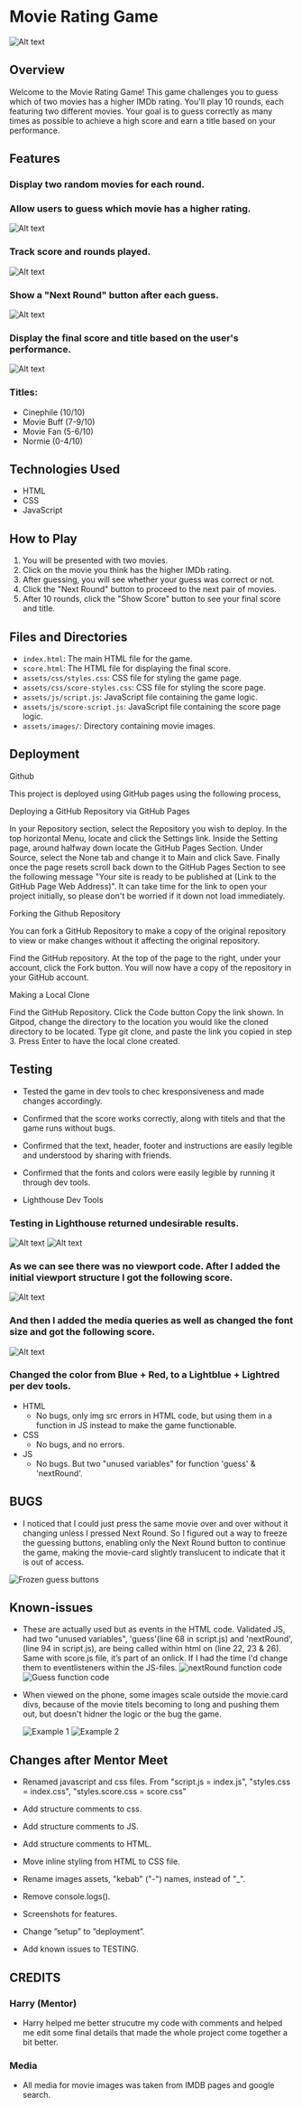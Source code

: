 # Movie Rating Game

![Alt text](assets/readme.images/responsiveness.png)

## Overview

Welcome to the Movie Rating Game! This game challenges you to guess which of two movies has a higher IMDb rating. You'll play 10 rounds, each featuring two different movies. Your goal is to guess correctly as many times as possible to achieve a high score and earn a title based on your performance.

## Features

### Display two random movies for each round.
### Allow users to guess which movie has a higher rating.
![Alt text](assets/readme.images/display-movies.png)

### Track score and rounds played.
![Alt text](assets/readme.images/round-counter.png)

### Show a "Next Round" button after each guess.
![Alt text](assets/readme.images/next-round.png)

### Display the final score and title based on the user's performance.
![Alt text](assets/readme.images/score-and-titel.png)

### Titles: 
  - Cinephile (10/10)
  - Movie Buff (7-9/10)
  - Movie Fan (5-6/10)
  - Normie (0-4/10)


## Technologies Used

- HTML
- CSS
- JavaScript

## How to Play

1. You will be presented with two movies.
2. Click on the movie you think has the higher IMDb rating.
3. After guessing, you will see whether your guess was correct or not.
4. Click the "Next Round" button to proceed to the next pair of movies.
5. After 10 rounds, click the "Show Score" button to see your final score and title.

## Files and Directories

- `index.html`: The main HTML file for the game.
- `score.html`: The HTML file for displaying the final score.
- `assets/css/styles.css`: CSS file for styling the game page.
- `assets/css/score-styles.css`: CSS file for styling the score page.
- `assets/js/script.js`: JavaScript file containing the game logic.
- `assets/js/score-script.js`: JavaScript file containing the score page logic.
- `assets/images/`: Directory containing movie images.

## Deployment
Github

This project is deployed using GitHub pages using the following process,

Deploying a GitHub Repository via GitHub Pages

In your Repository section, select the Repository you wish to deploy.
In the top horizontal Menu, locate and click the Settings link.
Inside the Setting page, around halfway down locate the GitHub Pages Section.
Under Source, select the None tab and change it to Main and click Save.
Finally once the page resets scroll back down to the GitHub Pages Section to see the following message "Your site is ready to be published at (Link to the GitHub Page Web Address)". It can take time for the link to open your project initially, so please don't be worried if it down not load immediately.

Forking the Github Repository

You can fork a GitHub Repository to make a copy of the original repository to view or make changes without it affecting the original repository.

Find the GitHub repository.
At the top of the page to the right, under your account, click the Fork button.
You will now have a copy of the repository in your GitHub account.

Making a Local Clone

Find the GitHub Repository.
Click the Code button
Copy the link shown.
In Gitpod, change the directory to the location you would like the cloned directory to be located.
Type git clone, and paste the link you copied in step 3.
Press Enter to have the local clone created.

## Testing

- Tested the game in dev tools to chec kresponsiveness and made changes accordingly.
- Confirmed that the score works correctly, along with titels and that the game runs without bugs.
- Confirmed that the text, header, footer and instructions are easily legible and understood by sharing with friends.
- Confirmed that the fonts and colors were easily legible by running it through dev tools.

- Lighthouse Dev Tools

### Testing in Lighthouse returned undesirable results.

![Alt text](assets/readme.images/first-score.png)
![Alt text](assets/readme.images/viewport-fail.png)

### As we can see there was no viewport code. After I added the initial viewport structure I got the following score.

![Alt text](assets//readme.images/second-score.png)

### And then I added the media queries as well as changed the font size and got the following score.

![Alt text](assets/readme.images/third-score.png)

### Changed the color from Blue + Red, to a Lightblue + Lightred per dev tools.

- HTML 
   - No bugs, only img src errors in HTML code, but using them in a function in JS instead to make the game functionable.
- CSS
   - No bugs, and no errors.
- JS
   - No bugs. But two "unused variables" for function 'guess' & 'nextRound'. 

## BUGS

- I noticed that I could just press the same movie over and over without it changing unless I pressed Next Round. So I figured out a way to freeze the guessing buttons, enabling only the Next Round button to continue the game, making the movie-card slightly translucent to indicate that it is out of access.

![Frozen guess buttons](assets/readme.images/frozen-guess.png)


## Known-issues

- These are actually used but as events in the HTML code. Validated JS, had two "unused variables", 'guess'(line 68 in script.js) and 'nextRound', (line 94 in script.js), are being called within html on (line 22, 23 & 26). 
Same with score.js file, it’s part of an onlick. If I had the time I'd change them to eventlisteners within the JS-files.
   ![nextRound function code](assets/readme.images/next-round-onclick.png)
   ![Guess function code](assets/readme.images/guess.png)

- When viewed on the phone, some images scale outside the movie.card divs, because of the movie titels becoming to long and pushing them out, but doesn't hidner the logic or the bug the game.

   ![Example 1](assets/readme.images/example-one.png)
   ![Example 2](assets/readme.images/example-two.png)


## Changes after Mentor Meet

- Renamed javascript and css files. From "script.js = index.js", "styles.css = index.css", "styles.score.css = score.css"

- Add structure comments to css. 

- Add structure comments to JS.

- Add structure comments to HTML.

- Move inline styling from HTML to CSS file.

- Rename images assets, "kebab" ("-") names, instead of "_".

- Remove console.logs().

- Screenshots for features.

- Change ”setup” to ”deployment”.

- Add known issues to TESTING.


## CREDITS

### Harry (Mentor)
- Harry helped me better strucutre my code with comments and helped me edit some final details that made the whole project come together a bit better.

### Media
- All media for movie images was taken from IMDB pages and google search.




